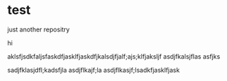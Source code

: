 # test
just another repositry

hi

aklsfjsdkfaljsfaskdfjasklfjaskdfjkalsdjfjalf;ajs;klfjaksljf
asdjfkalsjflas
asfjks


sadjfklasjdfl;kadsfjla
asdjflkajf;la
asdjflkasjf;lsadkfjasklfjask
